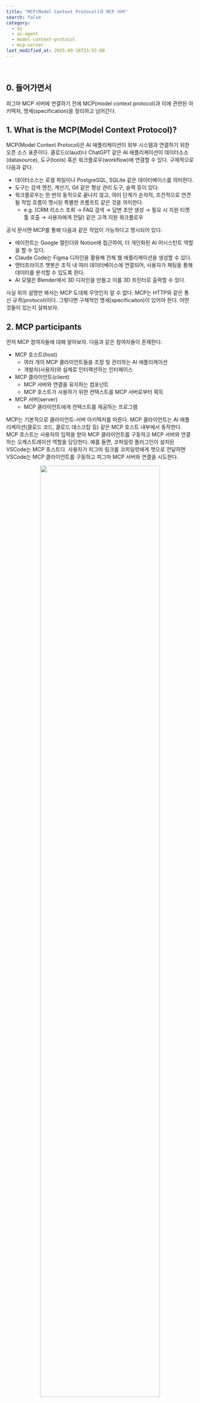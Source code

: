 ```yaml
---
title: "MCP(Model Context Protocol)과 MCP 서버"
search: false
category:
  - ai
  - ai-agent
  - model-context-protocol
  - mcp-server
last_modified_at: 2025-09-16T23:55:00
---
```


<br/>

## 0. 들어가면서

피그마 MCP 서버에 연결하기 전에 MCP(model context protocol)과 이에 관련된 아키텍처, 명세(specification)을 정리하고 넘어간다.

## 1. What is the MCP(Model Context Protocol)?

MCP(Model Context Protocol)은 AI 애플리케이션이 외부 시스템과 연결하기 위한 오픈 소스 표준이다. 클로드(claud)나 ChatGPT 같은 AI 애플리케이션이 데이터소소(datasource), 도구(tools) 혹은 워크플로우(workflow)에 연결할 수 있다. 구체적으로 다음과 같다.

- 데이터소스는 로컬 파일이나 PostgreSQL, SQLite 같은 데이터베이스를 의미한다.
- 도구는 검색 엔진, 계산기, Git 같은 형상 관리 도구, 슬랙 등이 있다.
- 워크플로우는 한 번의 동작으로 끝나지 않고, 여러 단계가 순차적, 조건적으로 연견될 작업 흐름이 명시된 특별한 프롬프트 같은 것을 의미한다.
  - e.g. (CRM 리소스 조회 → FAQ 검색 → 답변 초안 생성 → 필요 시 지원 티켓 툴 호출 → 사용자에게 전달) 같은 고객 지원 워크플로우

공식 문서엔 MCP를 통해 다음과 같은 작업이 가능하다고 명시되어 있다.

- 에이전트는 Google 캘린더와 Notion에 접근하여, 더 개인화된 AI 어시스턴트 역할을 할 수 있다.
- Claude Code는 Figma 디자인을 활용해 전체 웹 애플리케이션을 생성할 수 있다.
- 엔터프라이즈 챗봇은 조직 내 여러 데이터베이스에 연결되어, 사용자가 채팅을 통해 데이터를 분석할 수 있도록 한다.
- AI 모델은 Blender에서 3D 디자인을 만들고 이를 3D 프린터로 출력할 수 있다.

사실 위의 설명만 봐서는 MCP 도대체 무엇인지 알 수 없다. MCP는 HTTP와 같은 통신 규격(protocol)이다. 그렇다면 구체적인 명세(specificaiton)이 있어야 한다. 어떤 것들이 있는지 살펴보자.

## 2. MCP participants

먼저 MCP 참여자들에 대해 알아보자. 다음과 같은 참여자들이 존재한다.

- MCP 호스트(host)
  - 여러 개의 MCP 클라이언트들을 조정 및 관리하는 AI 애플리케이션 
  - 개발자(사용자)와 실제로 인터랙션하는 인터페이스
- MCP 클라이언트(client)
  - MCP 서버와 연결을 유지하는 컴포넌트
  - MCP 호스트가 사용하기 위한 컨텍스트를 MCP 서버로부터 획득
- MCP 서버(server)
  - MCP 클라이언트에게 컨텍스트를 제공하는 프로그램

MCP는 기본적으로 클라이언트-서버 아키텍처를 따른다. MCP 클라이언트는 AI 애플리케이션(클로드 코드, 클로드 데스크탑 등) 같은 MCP 호스트 내부에서 동작한다. MCP 호스트는 사용자의 입력을 받아 MCP 클라이언트를 구동하고 MCP 서버와 연결하는 오케스트레이션 역할을 담당한다. 예를 들면, 코파일럿 플러그인이 설치된 VSCode는 MCP 호스트다. 사용자가 피그마 링크를 코피일럿에게 챗으로 전달하면 VSCode는 MCP 클라이언트를 구동하고 피그마 MCP 서버와 연결을 시도한다.

<div align="center">
  <img src="/images/posts/2025/mcp-and-mcp-server-01.png" width="80%" class="image__border">
</div>
<center>https://modelcontextprotocol.io/docs/learn/architecture</center>

<br/>

MCP 서버는 컨텍스트 데이터를 제공하는 모든 프로그램을 지칭한다. 어디에서 동작하는지 중요하지 않다. 예를 들어보자.

- 로컬 MCP 서버
  - 클로드 데스크탑(MCP 호스트)는 동일한 호스트 머신의 파일 시스템에 접근하기 위해 로컬 머신에 파일 시스템 MCP 서버를 실행 후 MCP 클라이언트로 연결한다.
  - VSCode 코파일럿(MCP 호스트)는 피그마 디자인 시스템에 접근하기 위해 로컬 머신에 피그마 MCP 서버와 MCP 클라이언트로 연결한다. 피그마 MCP 서버는 피그마 애플리케이션을 통해 실행한다.
- 원격 MCP 서버
  - 공식 센트리(sentry) MCP 서버는 센트리 플랫폼에서 동작한다.

## 3. MCP Layers

MCP는 두 개의 레이어로 구성된다.

- 데이터 계층(data layer)
  - 클라이언트-서버 간 통신을 위해 사용하는 JSON-RPC 기반의 프로토콜이다. 
  - 라이프사이클 관리, 핵심 기본 요소(도구, 리소스, 프롬프트, 알림 등)을 위해 사용된다.
- 전송 계층(transport layer)
  - 클라이언트와 서버 사이의 데이터 교환을 가능하게 하는 통신 메카니즘과 채널을 정의한다.
  - 전송(transport) 방식에 따른 연결 수립, 메시지 프레이밍, 그리고 인증(authorization)을 위해 사용된다.

`데이터 계층`은 메시지 포맷, 도구 호출, 리소스, 프롬프트 등 어떤 데이터/명령을 주고 받을지 규정하는 층이다. 내용물(payload)에 해당한다. 메시지 구조와 의미를 정의하는 [JSON-RPC 2.0](https://www.jsonrpc.org/) 기반 교환 프로토콜을 구현한다. 데이터 계층에선 다음과 같은 작업들을 수행한다.

- 라이프사이클 관리
  - 클라이언트와 서버 간의 연결 초기화, 기능(capability) 협상, 연결 종료를 처리한다.
- 서버 기능
  - 서버가 핵심 기능을 제공할 수 있게 한다. 
  - 여기에는 AI 동작을 위한 도구, 컨텍스트 데이터를 위한 리소스, 클라이언트와 주고받는 상호작용 템플릿(프롬프트)이 포함된다.
- 클라이언트 기능
  - 서버가 클라이언트에게 호스트 LLM에서 샘플링을 요청하거나, 사용자 입력을 유도하거나, 클라이언트에 메시지를 로그로 남길 수 있도록 한다.
- 유틸리티 기능
  - 실시간 업데이트를 위한 알림(notification), 장시간 실행되는 작업의 진행 상황 추적(progress tracking) 등 추가적인 기능을 지원한다.

`전송 계층`은 데이터 계층의 메시지를 담아 어떻게 주고 받을지 담당한다. 연결 수립, 메시지 프레이밍, 스트리밍, 인증 같은 내용물을 감싸는 봉투(envelope) 같은 역할을 수행한다. 클라이언트와 서버 사이의 통신 채널과 인증을 관리한다. MCP 참여자들 사이의 안전한 통신, 메시지 프레이밍, 연결 수립 등을 처리한다. 다음과 같은 두 가지 전송 매커니즘을 지원한다.

- STDIO 전송
  - 동일한 머신에서 로컬 프로세스 간 직접적인 프로세스 통신을 위해 표준 입력/출력 스트림을 사용한다. 
  - 네트워크 오버헤드가 없으므로 최적의 성능을 제공한다.
- 스트리밍 가능한 HTTP 전송
  - 클라이언트에서 서버로 보낼 때 HTTP POST를 사용하며, 선택적으로 서버 전송 이벤트(Server-Sent Events)를 통해 스트리밍 기능을 제공한다. 
  - 이 전송 방식은 원격 서버 통신을 가능하게 하며, Bearer 토큰, API 키, 커스텀 헤더 등 표준 HTTP 인증 방법을 지원한다. 
  - MCP는 인증 토큰을 얻기 위해 OAuth 사용을 권장한다.

스트리밍 가능한 HTTP 전송 방식의 경우 서버와 클라이언트 사이의 약속된 커뮤니케이션을 위해 HTTP 헤더를 사용한다. 다시 시도, 재전송, 세션 관리 등을 위한 커스텀 HTTP 헤더들이 있다.

이렇게 보면 네트워크 계층에서 전송 계층(TCP) 위에서 응용 계층(HTTP)가 동작하는 것과 비슷하다. 전송 계층은 클라이언트-서버 사이의 전송 방식을 표준 입출력(STDIO, Stanard Input/Output) 방식 혹은 HTTP 방식으로 결정하는 것이다. 데이터 계층은 MCP 클라이언트 프로세스와 MCP 서버 프로세스 사이에 약속된 포맷의 JSON 요청과 응답을 주고 받는 것이다.

## 4. Primitives

서버와 클라이언트의 핵심 기본 기능을 살펴보자. 

### 4.1. MCP server primitives

`MCP 서버`가 노출하는 있는 세 가지 핵심 기본 요소(primitive)는 다음과 같다.

- 도구(Tools)
  - AI 애플리케이션이 동작을 수행하기 위해 호출할 수 있는 실행 가능한 함수들 (예: 파일 작업, API 호출, 데이터베이스 쿼리)
- 리소스(Resources)
  - AI 애플리케이션에 문맥 정보를 제공하는 데이터 소스 (예: 파일 내용, 데이터베이스 레코드, API 응답)
- 프롬프트(Prompts)
  - 언어 모델과의 상호작용을 구조화하는 데 도움이 되는 재사용 가능한 템플릿 (예: 시스템 프롬프트, few-shot 예시)

구체적인 예시를 들어보자. 데이터베이스에 관련된 컨텍스트를 제공하는 MCP 서버가 있다고 생각해보자. 이 MCP 서버는 데이터베이스를 질의(querying)할 수 있는 도구, 데이터베이스의 스키마 정보를 포함한 리소스, 퓨-샷(few-shot) 프롬프트를 포함한 예제 프롬프트들을 노출할 수 있다. MCP 호스트(VSCode)는 MCP 클라이언트를 통해 데이터베이스에 데이터를 질의하거나, 필요한 스키마 정보를 조회하거나, 이미 잘 정의된 프롬프트를 변경해 사용할 수 있다.

MCP 클라이언트는 요청을 보낼 때 `method`라는 프로퍼티에 어떤 연산을 수행할지 함께 전달한다. 각 기본 기능 유형에는 `발견(*/list)`, `조회(*/get)`, `실행(tools/call)` 등이 존재한다. 예를 들어, MCP 클라이언트가 MCP 서버가 제공하는 도구 리스트를 사용할 때 아래 흐름을 통해 진행된다.

- 클라이언트는 `tools/list`를 통해 사용 가능한 도구를 탐색한다.
- LLM이 도구를 선택하면 클라이언트는 `tools/call`을 통해 해당 도구를 실행한다.

<div align="center">
  <img src="/images/posts/2025/mcp-and-mcp-server-02.png" width="80%" class="image__border">
</div>
<center>https://modelcontextprotocol.io/specification/2025-06-18/server/tools</center>

<br/>

구체적으로 어떤 요청과 응답이 오고 가는지 살펴보자. MCP 서버가 제공하는 도구를 확인할 때 MCP 클라이언트는 아래 요청을 전달한다. 

- `tools/list` 사용할 수 있는 도구 리스트를 볼 때 사용한다.

```json
{
  "jsonrpc": "2.0",
  "id": 2,
  "method": "tools/list"
}
```

MCP 서버는 다음과 같은 응답을 보낸다. 사용할 수 있는 도구 리스트와 어떤 입력이 필요한지에 대한 내용이 포함되어 있다.

```json
{
  "jsonrpc": "2.0",
  "id": 2,
  "result": {
    "tools": [
      {
        "name": "calculator_arithmetic",
        "title": "Calculator",
        "description": "Perform mathematical calculations including basic arithmetic, trigonometric functions, and algebraic operations",
        "inputSchema": {
          "type": "object",
          "properties": {
            "expression": {
              "type": "string",
              "description": "Mathematical expression to evaluate (e.g., '2 + 3 * 4', 'sin(30)', 'sqrt(16)')"
            }
          },
          "required": ["expression"]
        }
      },
      {
        "name": "weather_current",
        "title": "Weather Information",
        "description": "Get current weather information for any location worldwide",
        "inputSchema": {
          "type": "object",
          "properties": {
            "location": {
              "type": "string",
              "description": "City name, address, or coordinates (latitude,longitude)"
            },
            "units": {
              "type": "string",
              "enum": ["metric", "imperial", "kelvin"],
              "description": "Temperature units to use in response",
              "default": "metric"
            }
          },
          "required": ["location"]
        }
      }
    ]
  }
}
```

특정 도구를 실행하고 싶다면 MCP 클라이언트를 통해 다음과 같은 요청을 보낸다.

- 조회한 도구 중 `weather_current` 도구를 호출한다.
- 필요한 파라미터는 `location`, `units` 이다.

```json
{
  "jsonrpc": "2.0",
  "id": 3,
  "method": "tools/call",
  "params": {
    "name": "weather_current",
    "arguments": {
      "location": "San Francisco",
      "units": "imperial"
    }
  }
}
```

### 4.2. MCP client primitives

`MCP 클라이언트`가 노출할 수 있는 세 가지 핵심 기본 요소를 알아보자. MCP 클라이언트가 제공하고, MCP 서버가 이를 호출할 수 있다. 다음과 같은 기본 요소들이 있다.

- 샘플링(Sampling)
  - 서버가 클라이언트의 AI 애플리케이션에서 언어 모델 완성(completion)을 요청할 수 있게 한다. 
  - 이는 서버 개발자가 언어 모델에 접근하고 싶지만, 특정 모델에 종속되거나 MCP 서버에 언어 모델 SDK를 포함하고 싶지 않을 때 유용하다. 
  - 이 경우 `sampling/complete` 메서드를 사용하여 클라이언트의 AI 애플리케이션에 언어 모델 완성을 요청할 수 있다.
- 추론 요청(Elicitation)
  - 서버가 사용자에게 추가 정보를 요청할 수 있게 한다. 
  - 이는 서버 개발자가 사용자로부터 더 많은 정보를 얻거나, 특정 작업에 대한 확인을 요청하고 싶을 때 유용하다. 
  - 이 경우 `elicitation/request` 메서드를 사용하여 사용자에게 추가 정보를 요청할 수 있다.
- 로깅(Logging)
  - 서버가 클라이언트에 로그 메시지를 전송하여 디버깅 및 모니터링에 활용할 수 있게 한다.

샘플링은 서버가 클라이언트가 가진 AI 모델에게 질문을 보내고 답을 받아오는 기능이다. 서버가 직접 언어 모델을 갖고 있지 않아도 클라이언트의 AI에게 부탁해서 답을 받아오는 구조다. 이런 경우에 유용하다. 

- 서버 개발자는 특정 모델에 종속되어 있지 않으면서 AI 기능을 사용하고 싶다. 
- MCP 서버 안에 언어 모델 SDK를 직접 넣으면 무겁고 복잡하니깐, 클라이언트에게 사용을 위임한다.

샘플링의 플로우를 살펴보자. `sampling/createMessage` 요청이 서버에서부터 시작한다.

- 여러 단계의 사람 참여(human-in-the-loop) 같은 검증 지점을 통해 보안(security)을 보장한다.
- 사용자는 초기 요청과 생성된 응답을 서버로 반환하기 전에 검토(response-review)하고 수정할 수 있다.

<div align="center">
  <img src="/images/posts/2025/mcp-and-mcp-server-03.png" width="100%" class="image__border">
</div>
<center>https://modelcontextprotocol.io/docs/learn/client-concepts</center>

<br/>

마찬가지로 어떤 요청과 응답이 오고 가는지 살펴보자. MCP 서버가 LLM 기능을 사용하고 싶을 떄 MCP 클라이언트에게 아래 요청을 전달한다. 

- `sampling/createMessage`은 언어 모델에게 메시지를 기반으로 답변을 생성해달라는 요청이다.

```json
{
  "jsonrpc": "2.0",
  "id": 1,
  "method": "sampling/createMessage",
  "params": {
    "messages": [
      {
        "role": "user",
        "content": {
          "type": "text",
          "text": "What is the capital of France?"
        }
      }
    ],
    "modelPreferences": {
      "hints": [
        {
          "name": "claude-3-sonnet"
        }
      ],
      "intelligencePriority": 0.8,
      "speedPriority": 0.5
    },
    "systemPrompt": "You are a helpful assistant.",
    "maxTokens": 100
  }
}
```

MCP 클라이언트는 위 요청을 받으면 AI 모델(ChatGPT)에게 이를 위임힌다. MCP 클라이언트는 MCP 호스트(VSCode 혹은 클로드 데스크탑)와 연결된 AI 모델에게 요청을 포워딩한다. AI 모델로부터 받은 응답을 사용자 리뷰를 거친 후 MCP 서버에게 전달한다. 메시지 포맷은 다음과 같다.

```json
{
  "jsonrpc": "2.0",
  "id": 1,
  "result": {
    "role": "assistant",
    "content": {
      "type": "text",
      "text": "The capital of France is Paris."
    },
    "model": "claude-3-sonnet-20240307",
    "stopReason": "endTurn"
  }
}
```

## CLOSING

[MCP 명세서](https://modelcontextprotocol.io/specification/2025-06-18)을 보면 위에서 예시로 든 `tools`, `sampling` 외에도 다른 요소들(primitives)에 대한 요청, 응답 예시가 있다. MCP 참여자들의 시퀀스 다이어그램들도 있으니 한번 읽어보면 이 프로토콜에 대한 개념을 잡을 수 있다. 

이 프로토콜은 용어가 헷갈린다. 아래 개념들이 나를 혼란에 빠트린 것 같다.

- 호스트가 물리적 머신을 의미하지 않고, VSCode 같은 애플리케이션을 의미한다.
- 클라이언트가 요청만 수행하는 것이 아니고 서버로부터 요청을 받는다.
- 서버가 받드시 외부에서 동작하는 것이 아니라 MCP 호스트가 설치된 머신에서 실행 중일 수 있다.

#### REFERENCE

- <https://modelcontextprotocol.io/docs/getting-started/intro>
- <https://modelcontextprotocol.io/docs/learn/architecture>
- <https://modelcontextprotocol.io/specification/2025-06-18>
- <https://www.jsonrpc.org/>

[improve-development-process-by-vibe-coding-link]: https://junhyunny.github.io/ai/ai-agent/copilot/prompt/improve-development-process-by-vibe-coding/